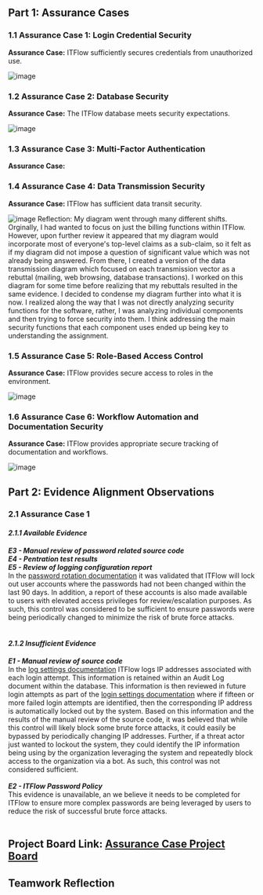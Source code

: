 ## Part 1: Assurance Cases
### 1.1 Assurance Case 1: Login Credential Security
**Assurance Case:**   ITFlow sufficiently secures credentials from unauthorized use.

![image](https://github.com/Deeds101/CYBR8420-project/assets/87542247/0c083090-ce4a-4ea6-a55d-c0cb8d0b114b)


### 1.2 Assurance Case 2: Database Security
**Assurance Case:**  The ITFlow database meets security expectations. 

![image](https://github.com/Deeds101/CYBR8420-project/assets/87542247/69a22b1f-3f05-4537-a0b7-17b344b992c7)

### 1.3 Assurance Case 3: Multi-Factor Authentication
**Assurance Case:**

### 1.4 Assurance Case 4: Data Transmission Security
**Assurance Case:**   ITFlow has sufficient data transit security.

![image](https://github.com/Deeds101/CYBR8420-project/assets/143226996/0381581f-4a5e-4967-a238-d48ae2cd5a1e)
Reflection: My diagram went through many different shifts. Orginally, I had wanted to focus on just the billing functions within ITFlow. However, upon further review it appeared that my diagram would incorporate most of everyone's top-level claims as a sub-claim, so it felt as if my diagram did not impose a question of significant value which was not already being answered. From there, I created a version of the data transmission diagram which focused on each transmission vector as a rebuttal (mailing, web browsing, database transactions). I worked on this diagram for some time before realizing that my rebuttals resulted in the same evidence. I decided to condense my diagram further into what it is now. I realized along the way that I was not directly analyzing security functions for the software, rather, I was analyzing individual components and then trying to force security into them. I think addressing the main security functions that each component uses ended up being key to understanding the assignment. 

### 1.5 Assurance Case 5: Role-Based Access Control
**Assurance Case:**   ITFlow provides secure access to roles in the environment.

![image](https://github.com/Deeds101/CYBR8420-project/assets/87542247/3eb9fef9-806a-41b6-9bc7-5da46efa13d9)

### 1.6 Assurance Case 6: Workflow Automation and Documentation Security
**Assurance Case:**  ITFlow provides appropriate secure tracking of documentation and workflows.

![image](https://github.com/Deeds101/CYBR8420-project/assets/87542247/38c4c268-b823-4a82-a6fc-8c401c0f16de)

## Part 2: Evidence Alignment Observations
### 2.1 Assurance Case 1
#### *2.1.1 Available Evidence*
***E3 - Manual review of password related source code*** \
***E4 - Pentration test results*** \
***E5 - Review of logging configuration report*** \
In the [password rotation documentation](https://github.com/itflow-org/itflow/blob/5b49d35f1a0241060c0f83ee696aa53df2f3c782/report_password_rotation.php#L4) it was validated that ITFlow will lock out user accounts where the passwords had not been changed within the last 90 days.  In addition, a report of these accounts is also made available to users with elevated access privileges for review/escalation purposes. As such, this control was considered to be sufficient to ensure passwords were being periodically changed to minimize the risk of brute force attacks.<br><br>
#### *2.1.2 Insufficient Evidence*
***E1 - Manual review of source code*** \
In the [log settings documentation](https://github.com/itflow-org/itflow/blob/cd006d0625d638880fe3d6e1c4210eb14e504dbd/logs.php#L17) ITFlow logs IP addresses associated with each login attempt.  This information is retained within an Audit Log document within the database.  This information is then reviewed in future login attempts as part of the [login settings documentation](https://github.com/itflow-org/itflow/blob/cd006d0625d638880fe3d6e1c4210eb14e504dbd/login.php#L3) where if fifteen or more failed login attempts are identified, then the corresponding IP address is automatically locked out by the system.  Based on this information and the results of the manual review of the source code, it was believed that while this control will likely block some brute force attacks, it could easily be bypassed by periodically changing IP addresses.  Further, if a threat actor just wanted to lockout the system, they could identify the IP information being using by the organization leveraging the system and repeatedly block access to the organization via a bot.  As such, this control was not considered sufficient.<br><br>
***E2 - ITFlow Password Policy*** \
This evidence is unavailable, an we believe it needs to be completed for ITFlow to ensure more complex passwords are being leveraged by users to reduce the risk of successful brute force attacks.<br><br>

## Project Board Link: [Assurance Case Project Board](https://github.com/users/Deeds101/projects/4/views/1)

## Teamwork Reflection


